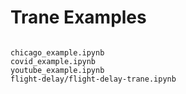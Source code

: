 # Trane Examples

```{toctree}

chicago_example.ipynb
covid_example.ipynb
youtube_example.ipynb
flight-delay/flight-delay-trane.ipynb
```